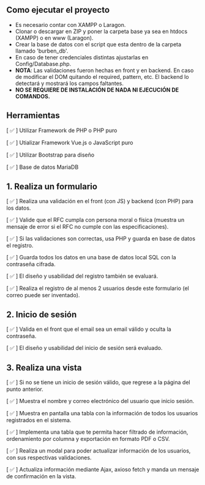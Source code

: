 ## Como ejecutar el proyecto

- Es necesario contar con XAMPP o Laragon.
- Clonar o descargar en ZIP y poner la carpeta base ya sea en htdocs (XAMPP) o en www (Laragon).
- Crear la base de datos con el script que esta dentro de la carpeta llamado 'burben_db'.
- En caso de tener credenciales distintas ajustarlas en Config/Database.php.
- **NOTA**: Las validaciones fueron hechas en front y en backend. En caso de modificar el DOM quitando el required, pattern, etc. El backend lo detectará y mostrará los campos faltantes.
- **NO SE REQUIERE DE INSTALACIÓN DE NADA NI EJECUCIÓN DE COMANDOS.**

## Herramientas

[ ✅ ] Utilizar Framework de PHP o PHP puro

[ ✅ ] Utializar Framework Vue.js o JavaScript puro

[ ✅ ] Utilizar Bootstrap para diseño

[ ✅ ] Base de datos MariaDB

## 1. Realiza un formulario

[ ✅ ] Realiza una validación en el front (con JS) y backend (con PHP) para los datos.

[ ✅ ] Valide que el RFC cumpla con persona moral o física (muestra un mensaje de error si el RFC no cumple con las especificaciones).

[ ✅ ] Si las validaciones son correctas, usa PHP y guarda en base de datos el registro.

[ ✅ ] Guarda todos los datos en una base de datos local SQL con la contraseña cifrada.

[ ✅ ] El diseño y usabilidad del registro también se evaluará.

[ ✅ ] Realiza el registro de al menos 2 usuarios desde este formulario (el correo puede ser inventado).

## 2. Inicio de sesión

[ ✅ ] Valida en el front que el email sea un email válido y oculta la contraseña.

[ ✅ ] El diseño y usabilidad del inicio de sesión será evaluado.

## 3. Realiza una vista

[ ✅ ] Si no se tiene un inicio de sesión válido, que regrese a la página del punto anterior.

[ ✅ ] Muestra el nombre y correo electrónico del usuario que inicio sesión.

[ ✅ ] Muestra en pantalla una tabla con la información de todos los usuarios
registrados en el sistema.

[ ✅ ] Implementa una tabla que te permita hacer filtrado de información, ordenamiento por columna y exportación en formato PDF o CSV.

[ ✅ ] Realiza un modal para poder actualizar información de los usuarios, con sus respectivas validaciones.

[ ✅ ] Actualiza información mediante Ajax, axioso fetch y manda un mensaje de confirmación en la vista.
